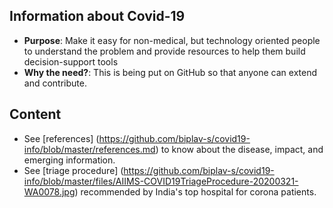 ## Information about Covid-19
-  **Purpose**: Make it easy for non-medical, but technology oriented people
    to understand the problem and provide resources to help them build
    decision-support tools
-  **Why the need?**: This is being put on GitHub so that anyone can 
   extend and contribute.
   
## Content
- See [references] (https://github.com/biplav-s/covid19-info/blob/master/references.md) to know about the disease, impact, and emerging information.
- See [triage procedure] (https://github.com/biplav-s/covid19-info/blob/master/files/AIIMS-COVID19TriageProcedure-20200321-WA0078.jpg) recommended by India's top hospital for corona patients.


